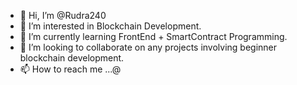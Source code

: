 - 👋 Hi, I’m @Rudra240
- 👀 I’m interested in Blockchain Development.
- 🌱 I’m currently learning FrontEnd + SmartContract Programming.
- 💞️ I’m looking to collaborate on any projects involving beginner blockchain development.
- 📫 How to reach me ...@

<!---
Rudra240/Rudra240 is a ✨ special ✨ repository because its `README.md` (this file) appears on your GitHub profile.
You can click the Preview link to take a look at your changes.
--->
